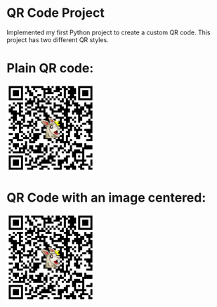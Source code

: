 # QR Code Project

Implemented my first Python project to create a custom QR code.
This project has two different QR styles.

# Plain QR code: 
<img src="/qr_code_with_image.png" alt="QR Code" width="200" >

# QR Code with an image centered:
<img src="/qr_code_with_image.png" alt="QR Code" width="200" >
